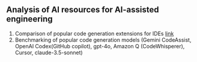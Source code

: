 ## Analysis of AI resources for AI-assisted engineering
 1. Comparison of popular code generation extensions for IDEs [link](https://github.com/vasiliyk/AI-engineering/blob/main/Code%20Generators%20Comparison.md)
 2. Benchmarking of popular code generation models (Gemini CodeAssist, OpenAI Codex(GitHub copilot), gpt-4o, Amazon Q (CodeWhisperer), Cursor, claude-3.5-sonnet) 



